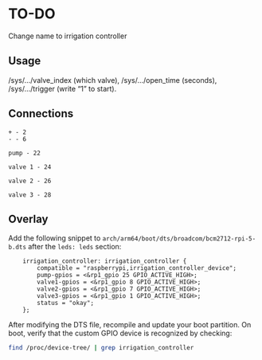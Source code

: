 # TO-DO

Change name to irrigation controller

## Usage

/sys/.../valve_index (which valve), /sys/.../open_time (seconds), /sys/.../trigger (write “1” to start).

## Connections

```
+ - 2
- - 6

pump - 22

valve 1 - 24

valve 2 - 26 

valve 3 - 28
```

## Overlay

Add the following snippet to `arch/arm64/boot/dts/broadcom/bcm2712-rpi-5-b.dts` after the `leds: leds` section:

```dts
	irrigation_controller: irrigation_controller {
	    compatible = "raspberrypi,irrigation_controller_device";
	    pump-gpios = <&rp1_gpio 25 GPIO_ACTIVE_HIGH>;
	    valve1-gpios = <&rp1_gpio 8 GPIO_ACTIVE_HIGH>;
	    valve2-gpios = <&rp1_gpio 7 GPIO_ACTIVE_HIGH>;
	    valve3-gpios = <&rp1_gpio 1 GPIO_ACTIVE_HIGH>;
	    status = "okay";
	};
```

After modifying the DTS file, recompile and update your boot partition. On boot, verify that the custom GPIO device is recognized by checking:

```bash
find /proc/device-tree/ | grep irrigation_controller
```


